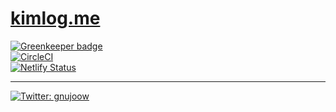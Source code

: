# [kimlog.me](kimlog.me)

[![Greenkeeper badge](https://badges.greenkeeper.io/gnujoow/kimlog.me.svg)](https://greenkeeper.io/)  
[![CircleCI](https://circleci.com/gh/gnujoow/kimlog.me.svg?style=svg)](https://circleci.com/gh/gnujoow/kimlog.me)  
[![Netlify Status](https://api.netlify.com/api/v1/badges/de40f6d4-d452-4f42-9b71-b82009df3505/deploy-status)](https://app.netlify.com/sites/kimlog/deploys)

---

<p>
  <a href="https://twitter.com/gnujoow">
    <img alt="Twitter: gnujoow" src="https://img.shields.io/twitter/follow/gnujoow.svg?style=social" target="_blank" />
  </a>
</p>
